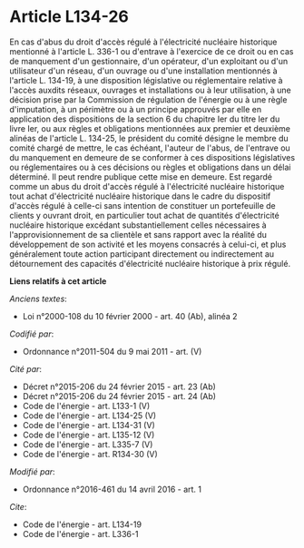 # Article L134-26

En cas d'abus du droit d'accès régulé à l'électricité nucléaire historique mentionné à l'article L. 336-1 ou d'entrave à
l'exercice de ce droit ou en cas de manquement d'un gestionnaire, d'un opérateur, d'un exploitant ou d'un utilisateur d'un
réseau, d'un ouvrage ou d'une installation mentionnés à l'article L. 134-19, à une disposition législative ou réglementaire
relative à l'accès auxdits réseaux, ouvrages et installations ou à leur utilisation, à une décision prise par la Commission
de régulation de l'énergie ou à une règle d'imputation, à un périmètre ou à un principe approuvés par elle en application des
dispositions de la section 6 du chapitre Ier du titre Ier du livre Ier, ou aux règles et obligations mentionnées aux premier
et deuxième alinéas de l'article L. 134-25, le président du comité désigne le membre du comité chargé de mettre, le cas
échéant, l'auteur de l'abus, de l'entrave ou du manquement en demeure de se conformer à ces dispositions législatives ou
réglementaires ou à ces décisions ou règles et obligations dans un délai déterminé. Il peut rendre publique cette mise en
demeure. Est regardé comme un abus du droit d'accès régulé à l'électricité nucléaire historique tout achat d'électricité
nucléaire historique dans le cadre du dispositif d'accès régulé à celle-ci sans intention de constituer un portefeuille de
clients y ouvrant droit, en particulier tout achat de quantités d'électricité nucléaire historique excédant substantiellement
celles nécessaires à l'approvisionnement de sa clientèle et sans rapport avec la réalité du développement de son activité et
les moyens consacrés à celui-ci, et plus généralement toute action participant directement ou indirectement au détournement
des capacités d'électricité nucléaire historique à prix régulé.

**Liens relatifs à cet article**

_Anciens textes_:

  - Loi n°2000-108 du 10 février 2000 - art. 40 (Ab), alinéa 2

_Codifié par_:

  - Ordonnance n°2011-504 du 9 mai 2011 - art. (V)

_Cité par_:

  - Décret n°2015-206 du 24 février 2015 - art. 23 (Ab)
  - Décret n°2015-206 du 24 février 2015 - art. 24 (Ab)
  - Code de l'énergie - art. L133-1 (V)
  - Code de l'énergie - art. L134-25 (V)
  - Code de l'énergie - art. L134-31 (V)
  - Code de l'énergie - art. L135-12 (V)
  - Code de l'énergie - art. L335-7 (V)
  - Code de l'énergie - art. R134-30 (V)

_Modifié par_:

  - Ordonnance n°2016-461 du 14 avril 2016 - art. 1

_Cite_:

  - Code de l'énergie - art. L134-19
  - Code de l'énergie - art. L336-1
